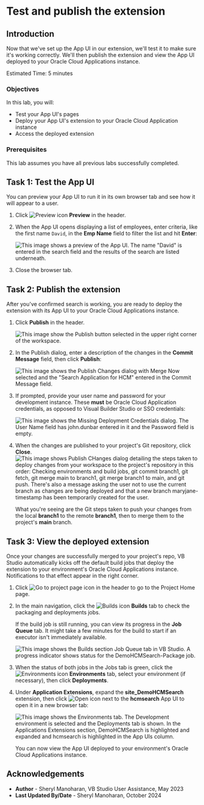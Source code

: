 # Test and publish the extension

## Introduction

Now that we've set up the App UI in our extension, we'll test it to make sure it's working correctly. We'll then publish the extension and view the App UI deployed to your Oracle Cloud Applications instance.

Estimated Time: 5 minutes

### Objectives

In this lab, you will:

* Test your App UI's pages
* Deploy your App UI's extension to your Oracle Cloud Application instance
* Access the deployed extension

### Prerequisites

This lab assumes you have all previous labs successfully completed.

## Task 1: Test the App UI

You can preview your App UI to run it in its own browser tab and see how it will appear to a user.

1. Click ![Preview icon](images/icon-preview.png) **Preview** in the header.

2. When the App UI opens displaying a list of employees, enter criteria, like the first name `David`, in the **Emp Name** field to filter the list and hit **Enter**:

    ![This image shows a preview of the App UI. The name "David" is entered in the search field and the results of the search are listed underneath.](images/preview.png)

3. Close the browser tab.

## Task 2: Publish the extension

After you've confirmed search is working, you are ready to deploy the extension with its App UI to your Oracle Cloud Applications instance.

1. Click **Publish** in the header.

    ![This image show the Publish button selected in the upper right corner of the workspace.](images/publish.png)

2. In the Publish dialog, enter a description of the changes in the **Commit Message** field, then click **Publish**:

    ![This image shows the Publish Changes dialog with Merge Now selected and the "Search Application for HCM" entered in the Commit Message field.](images/publish-changes-dialog.png)

3. If prompted, provide your user name and password for your development instance. These **must** be Oracle Cloud Application credentials, as opposed to Visual Builder Studio or SSO credentials:

    ![This image shows the Missing Deployment Credentials dialog. The User Name field has john.dunbar entered in it and the Password field is empty.](images/deployment-creds.png)

4. When the changes are published to your project's Git repository, click **Close**.
    ![This image shows Publish CHanges dialog detailing the steps taken to deploy changes from your workspace to the project's repository in this order: Checking environments and build jobs, git commit branch1, git fetch, git merge main to branch1, git merge branch1 to main, and git push. There's also a message asking the user not to use the current branch as changes are being deployed and that a new branch maryjane-timestamp has been temporarily created for the user.](images/published.png)

    What you're seeing are the Git steps taken to push your changes from the local **branch1** to the remote **branch1**, then to merge them to the project's **main** branch.

## Task 3: View the deployed extension

Once your changes are successfully merged to your project's repo, VB Studio automatically kicks off the default build jobs that deploy the extension to your environment's Oracle Cloud Applications instance. Notifications to that effect appear in the right corner.

1. Click ![Go to project page icon](images/icon-gotoprojectpage.png) in the header to go to the Project Home page.

2. In the main navigation, click the ![Builds icon](images/icon-builds.png) **Builds** tab to check the packaging and deployments jobs.

    If the build job is still running, you can view its progress in the **Job Queue** tab. It might take a few minutes for the build to start if an executor isn't immediately available.

    ![This image shows the Builds section Job Queue tab in VB Studio. A progress indicator shows status for the DemoHCMSearch-Package job.](images/job-queue.png)

3. When the status of both jobs in the Jobs tab is green, click the ![Environments icon](images/icon-environments.png) **Environments** tab, select your environment (if necessary), then click **Deployments**.

4. Under **Application Extensions**, expand the **site_DemoHCMSearch** extension, then click ![Open icon](images/icon-openappui.png) next to the **hcmsearch** App UI to open it in a new browser tab:

    ![This image shows the Environments tab. The Development environment is selected and the Deployments tab is shown. In the Applications Extensions section, DemoHCMSearch is highlighted and expanded and hcmsearch is highlighted in the App UIs column.](images/deployment.png)

    You can now view the App UI deployed to your environment's Oracle Cloud Applications instance.

<!-- You may now **proceed to the next lab**. -->

## Acknowledgements

* **Author** - Sheryl Manoharan, VB Studio User Assistance, May 2023
* **Last Updated By/Date** - Sheryl Manoharan, October 2024
